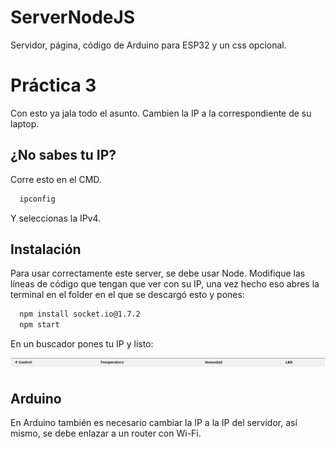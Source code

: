 # ServerNodeJS
Servidor, página, código de Arduino para ESP32 y un css opcional.


# Práctica 3

Con esto ya jala todo el asunto. Cambien la IP a la correspondiente de su laptop.

## ¿No sabes tu  IP?

Corre esto en el CMD.

```bash
  ipconfig
```
Y seleccionas la IPv4.

## Instalación

Para usar correctamente este server, se debe usar Node. Modifique las líneas de código que tengan que ver con su IP, una vez hecho eso abres la terminal en el folder en el que se descargó esto y pones:


```bash
  npm install socket.io@1.7.2
  npm start
```

En un buscador pones tu IP y listo:

![App Screenshot](imagen_2022-06-07_211616203.png)

## Arduino

En Arduino también es necesario cambiar la IP a la IP del servidor, así mismo, se debe enlazar a un router con Wi-Fi.
